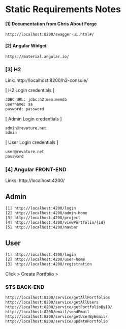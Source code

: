 # Static Requirements Notes

#### [1] Documentation from Chris About Forge
`http://localhost:8200/swagger-ui.html#/`

#### [2] Angular Widget
`https://material.angular.io/`

### [3] H2
Link: http://localhost:8200/h2-console/

[ H2 Login credentials ]
```sh
JDBC URL: jdbc:h2:mem:memdb
username: sa
pasword: password
```

[ Admin Login credentials ]
```sh
admin@revature.net
admin
```

[ User Login credentials ]
```sh
user@revature.net
password
```

### [4] Angular FRONT-END
Links: http://localhost:4200/

## Admin
```sh
[1] http://localhost:4200/login
[2] http://localhost:4200/admin-home
[3] http://localhost:4200/project
[4] http://localhost:4200/viewPortfolio/{id}
[5] http://localhost:4200/navbar
```

## User
```sh
[1] http://localhost:4200/login
[2] http://localhost:4200/user-home
[3] http://localhost:4200/registration 
```
 
 Click > Create Portfolio > 
 
 
### STS BACK-END
 ```sh
http://localhost:8200/service/getAllPortfolios
http://localhost:8200/service/getAllUsers
http://localhost:8200/service/getPortfolioByID/
http://localhost:8200/email/sendEmail
http://localhost:8200/service/getUserByEmail/
http://localhost:8200/service/updatePortfolio
 ```



